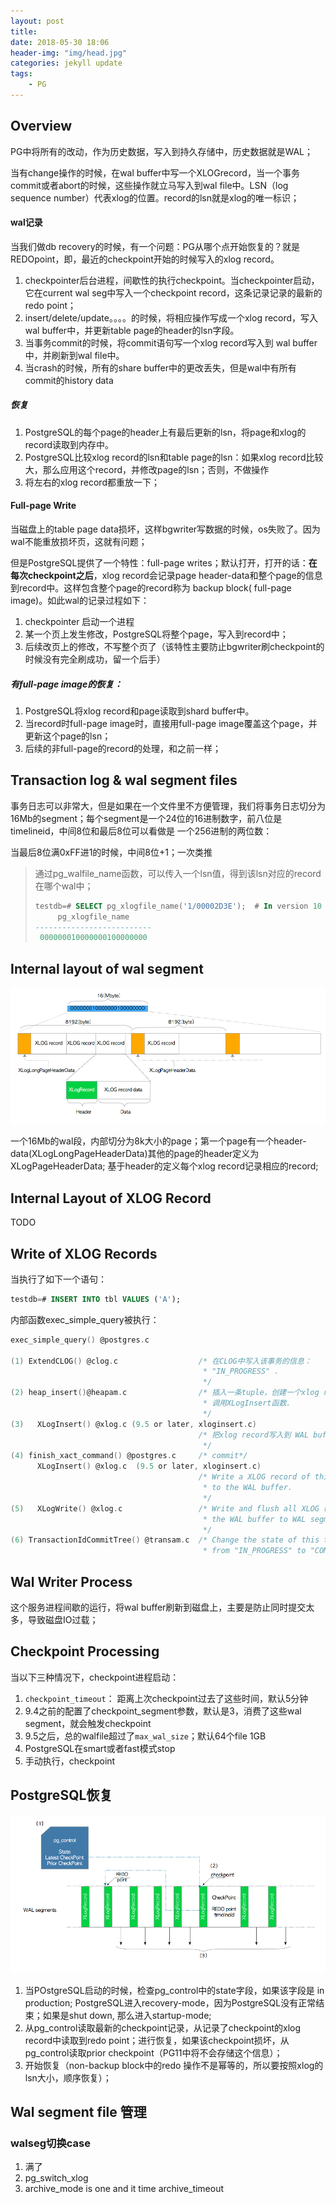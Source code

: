 ```yaml
---
layout: post
title: 
date: 2018-05-30 18:06
header-img: "img/head.jpg"
categories: jekyll update
tags:
    - PG
---
```


## Overview

PG中将所有的改动，作为历史数据，写入到持久存储中，历史数据就是WAL；

当有change操作的时候，在wal buffer中写一个XLOGrecord，当一个事务commit或者abort的时候，这些操作就立马写入到wal file中。LSN（log sequence number）代表xlog的位置。record的lsn就是xlog的唯一标识；

#### wal记录

当我们做db recovery的时候，有一个问题：PG从哪个点开始恢复的？就是REDOpoint，即，最近的checkpoint开始的时候写入的xlog record。

1. checkpointer后台进程，间歇性的执行checkpoint。当checkpointer启动，它在current wal seg中写入一个checkpoint record，这条记录记录的最新的redo point；
2. insert/delete/update。。。。的时候，将相应操作写成一个xlog record，写入wal buffer中，并更新table page的header的lsn字段。
3. 当事务commit的时候，将commit语句写一个xlog record写入到 wal buffer中，并刷新到wal file中。
4. 当crash的时候，所有的share buffer中的更改丢失，但是wal中有所有commit的history data

##### 恢复

1. PostgreSQL的每个page的header上有最后更新的lsn，将page和xlog的record读取到内存中。
2. PostgreSQL比较xlog record的lsn和table page的lsn：如果xlog record比较大，那么应用这个record，并修改page的lsn；否则，不做操作
3. 将左右的xlog record都重放一下；

#### Full-page Write

当磁盘上的table page data损坏，这样bgwriter写数据的时候，os失败了。因为wal不能重放损坏页，这就有问题；

但是PostgreSQL提供了一个特性：full-page writes；默认打开，打开的话：**在每次checkpoint之后**，xlog record会记录page header-data和整个page的信息到record中。这样包含整个page的record称为 backup block( full-page image)。如此wal的记录过程如下：

1. checkpointer 启动一个进程
2. 某一个页上发生修改，PostgreSQL将整个page，写入到record中；
3. 后续改页上的修改，不写整个页了（该特性主要防止bgwriter刷checkpoint的时候没有完全刷成功，留一个后手）

##### 有full-page image的恢复：

1. PostgreSQL将xlog record和page读取到shard buffer中。
2. 当record时full-page image时，直接用full-page image覆盖这个page，并更新这个page的lsn；
3. 后续的非full-page的record的处理，和之前一样；

## Transaction log & wal segment files

事务日志可以非常大，但是如果在一个文件里不方便管理，我们将事务日志切分为16Mb的segment；每个segment是一个24位的16进制数字，前八位是timelineid，中间8位和最后8位可以看做是 一个256进制的两位数：

当最后8位满0xFF进1的时候，中间8位+1；一次类推

> 通过pg_walfile_name函数，可以传入一个lsn值，得到该lsn对应的record在哪个wal中；
>
> ```sql
> testdb=# SELECT pg_xlogfile_name('1/00002D3E');  # In version 10 or later, "SELECT pg_walfile_name('1/00002D3E');"
>      pg_xlogfile_name     
> --------------------------
>  000000010000000100000000
> ```

## Internal layout of wal segment

![wal](/image/fig-9-07.png)

一个16Mb的wal段，内部切分为8k大小的page；第一个page有一个header-data(XLogLongPageHeaderData)其他的page的header定义为XLogPageHeaderData; 基于header的定义每个xlog record记录相应的record;

## Internal Layout of XLOG Record

TODO

## Write of XLOG Records

当执行了如下一个语句：

```sql
testdb=# INSERT INTO tbl VALUES ('A');
```

内部函数exec_simple_query被执行：

```c
exec_simple_query() @postgres.c

(1) ExtendCLOG() @clog.c                  /* 在CLOG中写入该事务的信息：
                                           * "IN_PROGRESS" .
                                           */
(2) heap_insert()@heapam.c                /* 插入一条tuple，创建一个xlog record,
                                           * 调用XLogInsert函数.
                                           */
(3)   XLogInsert() @xlog.c (9.5 or later, xloginsert.c)
                                          /* 把xlog record写入到 WAL buffer中，并更新page的											* pd_lsn.
                                           */
(4) finish_xact_command() @postgres.c     /* commit*/   
      XLogInsert() @xlog.c  (9.5 or later, xloginsert.c)
                                          /* Write a XLOG record of this commit action 
                                           * to the WAL buffer.
                                           */
(5)   XLogWrite() @xlog.c                 /* Write and flush all XLOG records on 
                                           * the WAL buffer to WAL segment.
                                           */
(6) TransactionIdCommitTree() @transam.c  /* Change the state of this transaction 
                                           * from "IN_PROGRESS" to "COMMITTED" on the CLOG.
```

## Wal Writer Process

这个服务进程间歇的运行，将wal buffer刷新到磁盘上，主要是防止同时提交太多，导致磁盘IO过载；

## Checkpoint Processing

当以下三种情况下，checkpoint进程启动：

1. `checkpoint_timeout`： 距离上次checkpoint过去了这些时间，默认5分钟
2. 9.4之前的配置了checkpoint_segment参数，默认是3，消费了这些wal segment，就会触发checkpoint
3. 9.5之后，总的walfile超过了`max_wal_size`；默认64个file 1GB
4. PostgreSQL在smart或者fast模式stop
5. 手动执行，checkpoint

## PostgreSQL恢复

![re](/image/fig-9-14.png)

1. 当POstgreSQL启动的时候，检查pg_control中的state字段，如果该字段是 in production; PostgreSQL进入recovery-mode，因为PostgreSQL没有正常结束；如果是shut down, 那么进入startup-mode;
2. 从pg_control读取最新的checkpoint记录，从记录了checkpoint的xlog record中读取到redo point；进行恢复，如果该checkpoint损坏，从pg_control读取prior checkpoint（PG11中将不会存储这个信息）；
3. 开始恢复（non-backup block中的redo 操作不是幂等的，所以要按照xlog的lsn大小，顺序恢复）；

## Wal segment file 管理

### walseg切换case

1. 满了
2. pg_switch_xlog
3. archive_mode is one and it time archive_timeout

